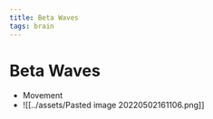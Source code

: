 ```yaml
---
title: Beta Waves
tags: brain
---
```


# Beta Waves
- Movement
- ![[../assets/Pasted image 20220502161106.png]]
































